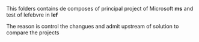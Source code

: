 This folders contains de composes of principal project of Microsoft **ms** and test of lefebvre in **lef**

The reason is control the changues and admit upstream of solution to compare the projects 